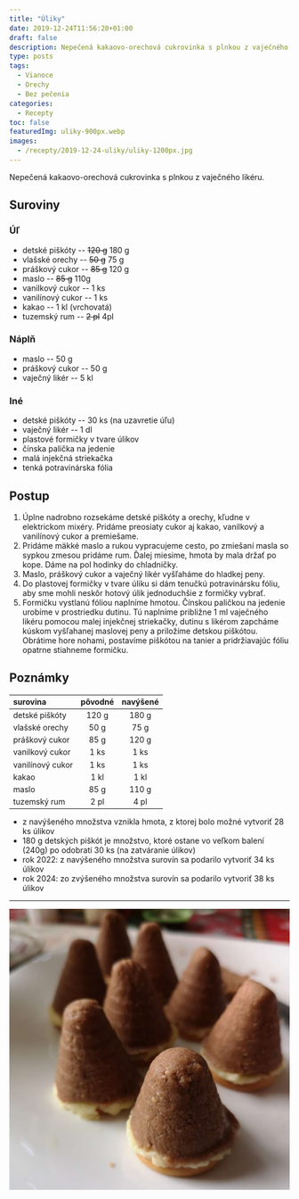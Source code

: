 ```yaml
---
title: "Úliky"
date: 2019-12-24T11:56:20+01:00
draft: false
description: Nepečená kakaovo-orechová cukrovinka s plnkou z vaječného likéru.
type: posts
tags:
  - Vianoce
  - Orechy
  - Bez pečenia
categories:
  - Recepty
toc: false
featuredImg: uliky-900px.webp
images:
  - /recepty/2019-12-24-uliky/uliky-1200px.jpg
---
```


Nepečená kakaovo-orechová cukrovinka s plnkou z vaječného likéru.

## Suroviny

### Úľ

- detské piškóty -- ~~120 g~~ 180 g
- vlašské orechy -- ~~50 g~~ 75 g
- práškový cukor -- ~~85 g~~ 120 g
- maslo -- ~~85 g~~ 110g
- vanilkový cukor -- 1 ks
- vanilínový cukor -- 1 ks
- kakao -- 1 kl (vrchovatá)
- tuzemský rum -- ~~2 pl~~ 4pl

### Náplň

- maslo -- 50 g
- práškový cukor -- 50 g
- vaječný likér -- 5 kl

### Iné

- detské piškóty -- 30 ks (na uzavretie úľu)
- vaječný likér -- 1 dl
- plastové formičky v tvare úlikov
- čínska palička na jedenie
- malá injekčná striekačka
- tenká potravinárska fólia

## Postup

1. Úplne nadrobno rozsekáme detské piškóty a orechy, kľudne v elektrickom mixéry. Pridáme preosiaty cukor aj kakao, vanilkový a vanilínový cukor a premiešame.
2. Pridáme mäkké maslo a rukou vypracujeme cesto, po zmiešaní masla so sypkou zmesou pridáme rum. Ďalej miesime, hmota by mala držať po kope. Dáme na pol hodinky do chladničky.
3. Maslo, práškový cukor a vaječný likér vyšľaháme do hladkej peny.
4. Do plastovej formičky v tvare úliku si dám tenučkú potravinársku fóliu, aby sme mohli neskôr hotový úlik jednoduchšie z formičky vybrať.
5. Formičku vystlanú fóliou naplníme hmotou. Čínskou paličkou na jedenie urobíme v prostriedku dutinu. Tú naplníme približne 1 ml vaječného likéru pomocou malej injekčnej striekačky, dutinu s likérom zapcháme kúskom vyšľahanej maslovej peny a priložíme detskou piškótou. Obrátime hore nohami, postavíme piškótou na tanier a pridržiavajúc fóliu opatrne stiahneme formičku.

## Poznámky

surovina | pôvodné | navýšené
:---|:---:|:---:
detské piškóty | 120 g | 180 g
vlašské orechy | 50 g | 75 g
práškový cukor | 85 g | 120 g
vanilkový cukor | 1 ks | 1 ks
vanilínový cukor | 1 ks | 1 ks
kakao | 1 kl | 1 kl
maslo | 85 g | 110 g
tuzemský rum | 2 pl | 4 pl

- z navýšeného množstva vznikla hmota, z ktorej bolo možné vytvoriť 28 ks úlikov
- 180 g detských piškót je množstvo, ktoré ostane vo veľkom balení (240g) po odobratí 30 ks (na zatváranie úlikov)
- rok 2022: z navýšeného množstva surovín sa podarilo vytvoriť 34 ks úlikov
- rok 2024: zo zvýšeného množstva surovín sa podarilo vytvoriť 38 ks úlikov

---

![Úliky](uliky-1200px.jpg "Úliky (autor: zwieratko, 2020)")
